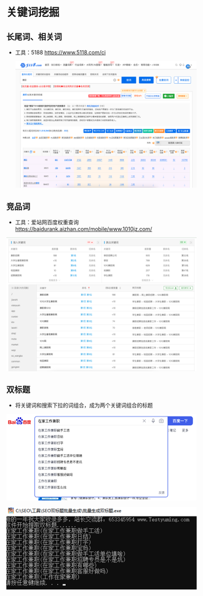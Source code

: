 # 关键词挖掘

## 长尾词、相关词

- 工具：5188 https://www.5118.com/ci

  ![5188关键词挖掘](./images/5188关键词挖掘.png)

## 竞品词

- 工具：爱站网百度权重查询 https://baidurank.aizhan.com/mobile/www.1010jz.com/

![百度权重关键词挖掘](./images/百度权重关键词挖掘.png)

## 双标题

- 将关键词和搜索下拉的词组合，成为两个关键词组合的标题

![百度搜索下拉](./images/百度搜索下拉.png)

![双标题工具](./images/双标题工具.png)

